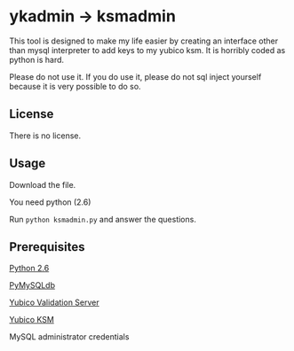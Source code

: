 ykadmin -> ksmadmin
=======

This tool is designed to make my life easier by creating an interface other than mysql interpreter 
to add keys to my yubico ksm. It is horribly coded as python is hard. 

Please do not use it. If you do use it, please
do not sql inject yourself because it is very possible to do so. 


License
---

There is no license.

Usage
---

Download the file. 

You need python (2.6)

Run `python ksmadmin.py` and answer the questions.

Prerequisites
---

[Python 2.6](http://www.python.org/download/releases/2.6/)

[PyMySQLdb](http://mysql-python.sourceforge.net/MySQLdb.html)

[Yubico Validation Server](https://github.com/Yubico/yubikey-val)

[Yubico KSM](https://github.com/Yubico/yubikey-ksm)

MySQL administrator credentials
